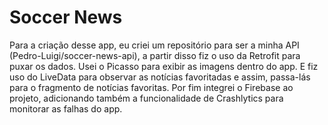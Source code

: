 # Soccer News

Para a criação desse app, eu criei um repositório para ser a minha API (Pedro-Luigi/soccer-news-api), a partir disso fiz o uso da Retrofit para puxar os dados. Usei o Picasso para exibir as imagens dentro do app. E fiz uso do LiveData para observar as notícias favoritadas e assim, passa-lás para o fragmento de notícias favoritas. Por fim integrei o Firebase ao projeto, adicionando também a funcionalidade de Crashlytics para monitorar as falhas do app. 

 
